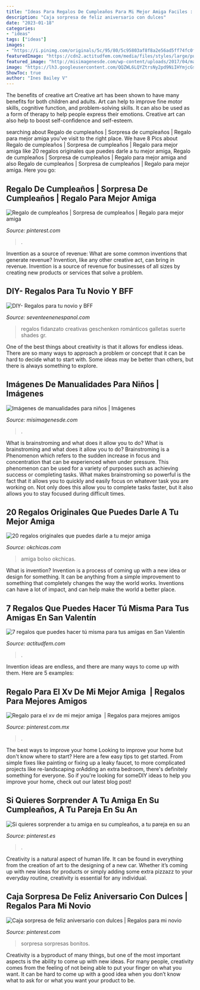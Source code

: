 ```yaml
---
title: "Ideas Para Regalos De Cumpleaños Para Mi Mejor Amiga Faciles : Imágenes De Manualidades Para Niños"
description: "Caja sorpresa de feliz aniversario con dulces"
date: "2023-01-18"
categories:
- "ideas"
tags: ["ideas"]
images:
- "https://i.pinimg.com/originals/5c/95/80/5c95803af8f8a2e56ad5ff74fc0f6080.jpg"
featuredImage: "https://cdn2.actitudfem.com/media/files/styles/large/public/images/2018/02/corazonport.jpg"
featured_image: "http://misimagenesde.com/wp-content/uploads/2017/04/manualidades-para-ninos-6.jpg"
image: "https://lh3.googleusercontent.com/QQZWL6LQYZtrsNy2pd9NiIHYmjcGsimmep41pmNtUhQC22aCsMQn1Y74zjepiU2kiRkU64CtwJPflcUZmooS8gMBdOiL9MzxoE5G5rfilXKZ--8mlYltp_fnUQeWIhopbXg"
ShowToc: true
author: "Ines Bailey V"
---
```



The benefits of creative art
Creative art has been shown to have many benefits for both children and adults. Art can help to improve fine motor skills, cognitive function, and problem-solving skills. It can also be used as a form of therapy to help people express their emotions. Creative art can also help to boost self-confidence and self-esteem.

	

		
searching about Regalo de cumpleaños | Sorpresa de cumpleaños | Regalo para mejor amiga you've visit to the right place. We have 8 Pics about Regalo de cumpleaños | Sorpresa de cumpleaños | Regalo para mejor amiga like 20 regalos originales que puedes darle a tu mejor amiga, Regalo de cumpleaños | Sorpresa de cumpleaños | Regalo para mejor amiga and also Regalo de cumpleaños | Sorpresa de cumpleaños | Regalo para mejor amiga. Here you go:
		
    
## Regalo De Cumpleaños | Sorpresa De Cumpleaños | Regalo Para Mejor Amiga

<img loading=lazy src="https://i.pinimg.com/736x/85/63/75/856375da9ea485c2d769ea32bc16c5aa.jpg" onerror="this.onerror=null;this.src='https://tse2.mm.bing.net/th?id=OIP.BV_qpkTWDOfgZP5TRdNTWgHaJ4&amp;pid=15.1';" alt="Regalo de cumpleaños | Sorpresa de cumpleaños | Regalo para mejor amiga">

_Source: pinterest.com_

>. 

	

Invention as a source of revenue: What are some common inventions that generate revenue?
Invention, like any other creative act, can bring in revenue. Invention is a source of revenue for businesses of all sizes by creating new products or services that solve a problem.

    
## DIY- Regalos Para Tu Novio Y BFF

<img loading=lazy src="https://lh3.googleusercontent.com/QQZWL6LQYZtrsNy2pd9NiIHYmjcGsimmep41pmNtUhQC22aCsMQn1Y74zjepiU2kiRkU64CtwJPflcUZmooS8gMBdOiL9MzxoE5G5rfilXKZ--8mlYltp_fnUQeWIhopbXg" onerror="this.onerror=null;this.src='https://tse4.mm.bing.net/th?id=OIP.1RnXqeifUTie-CyIYSjW7wHaRN&amp;pid=15.1';" alt="DIY- Regalos para tu novio y BFF">

_Source: seventeenenespanol.com_

>regalos fidanzato creativas geschenken románticos galletas suerte shades gr. 

	

One of the best things about creativity is that it allows for endless ideas. There are so many ways to approach a problem or concept that it can be hard to decide what to start with. Some ideas may be better than others, but there is always something to explore.

    
## Imágenes De Manualidades Para Niños | Imágenes

<img loading=lazy src="http://misimagenesde.com/wp-content/uploads/2017/04/manualidades-para-ninos-6.jpg" onerror="this.onerror=null;this.src='https://tse4.mm.bing.net/th?id=OIP.MURy-wMaCQ6JpZD0WSyObwHaOI&amp;pid=15.1';" alt="Imágenes de manualidades para niños | Imágenes">

_Source: misimagenesde.com_

>. 

	

What is brainstroming and what does it allow you to do?
What is brainstroming and what does it allow you to do? Brainstroming is a Phenomenon which refers to the sudden increase in focus and concentration that can be experienced when under pressure. This phenomenon can be used for a variety of purposes such as achieving success or completing tasks. What makes brainstroming so powerful is the fact that it allows you to quickly and easily focus on whatever task you are working on. Not only does this allow you to complete tasks faster, but it also allows you to stay focused during difficult times.

    
## 20 Regalos Originales Que Puedes Darle A Tu Mejor Amiga

<img loading=lazy src="https://www.okchicas.com/wp-content/uploads/2017/02/Regalos-para-mejor-amiga-7.jpg" onerror="this.onerror=null;this.src='https://tse2.mm.bing.net/th?id=OIP.zqvNjpjhQKHXQSv3qpBYkAHaJ9&amp;pid=15.1';" alt="20 regalos originales que puedes darle a tu mejor amiga">

_Source: okchicas.com_

>amiga bolso okchicas. 

	

What is invention?
Invention is a process of coming up with a new idea or design for something. It can be anything from a simple improvement to something that completely changes the way the world works. Inventions can have a lot of impact, and can help make the world a better place.

    
## 7 Regalos Que Puedes Hacer Tú Misma Para Tus Amigas En San Valentín

<img loading=lazy src="https://cdn2.actitudfem.com/media/files/styles/large/public/images/2018/02/corazonport.jpg" onerror="this.onerror=null;this.src='https://tse4.mm.bing.net/th?id=OIP.zNN5ZuF0AN4bB3XSmZU-qQHaFk&amp;pid=15.1';" alt="7 regalos que puedes hacer tú misma para tus amigas en San Valentín">

_Source: actitudfem.com_

>. 

	

Invention ideas are endless, and there are many ways to come up with them. Here are 5 examples:

    
## Regalo Para El Xv De Mi Mejor Amiga ️ | Regalos Para Mejores Amigos

<img loading=lazy src="https://i.pinimg.com/736x/0f/83/7d/0f837d2163d903e0c705aded4bf66075.jpg" onerror="this.onerror=null;this.src='https://tse2.mm.bing.net/th?id=OIP.eetWyhQP4OMyVOaQmeF7GgHaJ3&amp;pid=15.1';" alt="Regalo para el xv de mi mejor amiga ️ | Regalos para mejores amigos">

_Source: pinterest.com.mx_

>. 

	

The best ways to improve your home
Looking to improve your home but don't know where to start? Here are a few easy tips to get started. From simple fixes like painting or fixing up a leaky faucet, to more complicated projects like re-landscaping orAdding an extra bedroom, there's definitely something for everyone. So if you're looking for someDIY ideas to help you improve your home, check out our latest blog post!

    
## Si Quieres Sorprender A Tu Amiga En Su Cumpleaños, A Tu Pareja En Su An

<img loading=lazy src="https://i.pinimg.com/736x/c6/cb/22/c6cb228764527331119902d1f5305410.jpg" onerror="this.onerror=null;this.src='https://tse3.mm.bing.net/th?id=OIP.ZHLZwXX9mL7nBVSm57KCdQHaNl&amp;pid=15.1';" alt="Si quieres sorprender a tu amiga en su cumpleaños, a tu pareja en su an">

_Source: pinterest.es_

>. 

	

Creativity is a natural aspect of human life. It can be found in everything from the creation of art to the designing of a new car. Whether it’s coming up with new ideas for products or simply adding some extra pizzazz to your everyday routine, creativity is essential for any individual.

    
## Caja Sorpresa De Feliz Aniversario Con Dulces | Regalos Para Mi Novio

<img loading=lazy src="https://i.pinimg.com/originals/5c/95/80/5c95803af8f8a2e56ad5ff74fc0f6080.jpg" onerror="this.onerror=null;this.src='https://tse2.mm.bing.net/th?id=OIP.HcrvQfHfWV5BOcK3NgNzWQHaML&amp;pid=15.1';" alt="Caja sorpresa de feliz aniversario con dulces | Regalos para mi novio">

_Source: pinterest.com_

>sorpresa sorpresas bonitos. 

	

Creativity is a byproduct of many things, but one of the most important aspects is the ability to come up with new ideas. For many people, creativity comes from the feeling of not being able to put your finger on what you want. It can be hard to come up with a good idea when you don’t know what to ask for or what you want your product to be.

